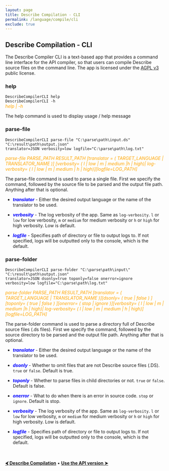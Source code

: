 ```yaml
---
layout: page
title: Describe Compilation - CLI
permalink: /language/compile/cli
exclude: true
---
```

## Describe Compilation - CLI

The Describe Compiler CLI is a text-based app that provides a command line interface for the API compiler, so that users can compile Describe source files on the command line. The app is licensed under the [AGPL v3](https://www.gnu.org/licenses/agpl-3.0) public license.

### help

```DescribeCompilerCLI help```<br>
```DescribeCompilerCLI -h```<br>
<span style="color:orange">_help | -h_</span><br>

The help command is used to display usage / help message

### parse-file

```DescribeCompilerCLI parse-file "C:\parse\path\input.ds" "C:\result\path\output.json"```<br>
```translator=JSON verbosity=low logfile="C:\parse\path\log.txt"```<br> <!-- artifacts=use artifacts-path="C:\artifacts\path\input.dart" -->

<span style="color:orange">_parse-file PARSE_PATH RESULT_PATH [translator = ( TARGET_LANGUAGE | TRANSLATOR_NAME )] [verbosity= ( l | low | m | medium |h | high)| log-verbosity= ( l | low | m | medium | h | high)][logfile=LOG_PATH]_</span><br>

The parse-file command is used to parse a single file. First we specify the command, followed by the source file to be parsed and the output file path. Anything after that is optional.

* <span style="color:blue">**_translator_**</span> - Either the desired output language or the name of the translator to be used.

* <span style="color:blue">**_verbosity_**</span> - The log verbosity of the app. Same as ```log-verbosity```. ```l``` or ```low``` for low verbosity, ```m``` or ```medium``` for medium verbosity or ```h``` or ```high``` for high verbosity. Low is default.

<!--
* <span style="color:orange">**_artifacts - NOT IMPLEMENTED_**</span> - Whether to use artifacts. ```m``` or ```makeonly``` will only create new and overwrite existing artifacts, but will not consume them, ```t``` or ```takeonly``` will only consume but not create or update them, ```u``` or ```use``` will both use available or valid artifacts while updating invalid ones and creating new artifacts when not available, and ```n``` or ```no``` will ignore artifacts alltogether. Default is no.

* <span style="color:orange">**_ARTIFACTS_PATH - NOT IMPLEMENTED_**</span> - Specifies the path of directory to store artifacts in.
-->

* <span style="color:blue">**_logfile_**</span> - Specifies path of directory or file to output logs to. If not specified, logs will be outputted only to the console, which is the default.

### parse-folder

```DescribeCompilerCLI parse-folder "C:\parse\path\input\" "C:\result\path\output.json"```<br>
```translator=JSON dsonly=true toponly=false onerror=ignore```<br>
```verbosity=low logfile="C:\parse\path\log.txt"```<br>

<span style="color:orange">_parse-folder PARSE_PATH RESULT_PATH [translator = ( TARGET_LANGUAGE | TRANSLATOR_NAME )][dsonly= ( true | false ) ][toponly= ( true | false ) ][onerror= ( stop | ignore )][verbosity= ( l | low | m | medium |h | high)| log-verbosity= ( l | low | m | medium | h | high)][logfile=LOG_PATH]_</span><br>

The parse-folder command is used to parse a directory full of Describe source files (.ds files). First we specify the command, followed by the source directory to be parsed and the output file path. Anything after that is optional.

* <span style="color:blue">**_translator_**</span> - Either the desired output language or the name of the translator to be used.

* <span style="color:blue">**_dsonly_**</span> - Whether to omit files that are not Describe source files (.DS). ```true``` or ```false```. Default is true.

* <span style="color:blue">**_toponly_**</span> - Whether to parse files in child directories or not. ```true``` or ```false```. Default is false.

* <span style="color:blue">**_onerror_**</span> - What to do when there is an error in source code. ```stop``` or ```ignore```. Default is stop.

* <span style="color:blue">**_verbosity_**</span> - The log verbosity of the app. Same as ```log-verbosity```. ```l``` or ```low``` for low verbosity, ```m``` or ```medium``` for medium verbosity or ```h``` or ```high``` for high verbosity. Low is default.

* <span style="color:blue">**_logfile_**</span> - Specifies path of directory or file to output logs to. If not specified, logs will be outputted only to the console, which is the default.

<br><br>
[**⮜ Describe Compilation**](/DescribeDocumentation/language/compile) • 
[**Use the API version ➤**](/DescribeDocumentation/language/compile/api)